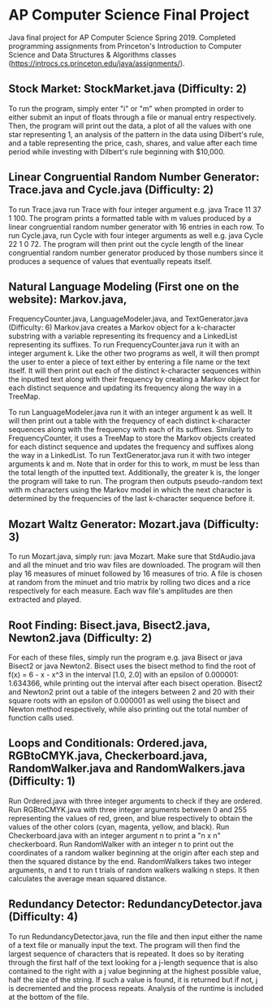 # AP Computer Science Final Project
Java final project for AP Computer Science Spring 2019. Completed programming assignments from Princeton's Introduction to Computer Science and Data Structures &amp; Algorithms classes (https://introcs.cs.princeton.edu/java/assignments/). 

## Stock Market: StockMarket.java (Difficulty: 2)
To run the program, simply enter "i" or "m" when prompted in order to either
submit an input of floats through a file or manual entry respectively. Then,
the program will print out the data, a plot of all the values with one star
representing 1, an analysis of the pattern in the data using Dilbert's rule,
and a table representing the price, cash, shares, and value after each time
period while investing with Dilbert's rule beginning with $10,000.



## Linear Congruential Random Number Generator: Trace.java and Cycle.java (Difficulty: 2)
To run Trace.java run Trace with four integer argument e.g. java Trace 11 37
1 100. The program prints a formatted table with m values produced by a linear
congruential random number generator with 16 entries in each row. To run
Cycle.java, run Cycle with four integer arguments as well e.g. java Cycle 22 1
0 72. The program will then print out the cycle length of the linear
congruential random number generator produced by those numbers since it produces
a sequence of values that eventually repeats itself.



## Natural Language Modeling (First one on the website): Markov.java,
FrequencyCounter.java, LanguageModeler.java, and TextGenerator.java (Difficulty: 6)
Markov.java creates a Markov object for a k-character substring with a variable
representing its frequency and a LinkedList representing its suffixes. To run
FrequencyCounter.java run it with an integer argument k. Like the other
two programs as well, it will then prompt the user to enter a piece of text
either by entering a file name or the text itself. It will then print out each
of the distinct k-character sequences within the inputted text along with their
frequency by creating a Markov object for each distinct sequence and updating
its frequency along the way in a TreeMap.

To run LanguageModeler.java run it with an integer argument k as well. It will
then print out a table with the frequency of each distinct k-character sequences
along with the frequency with each of its suffixes. Similarly to FrequencyCounter,
it uses a TreeMap to store the Markov objects created for each distinct sequence
and updates the frequency and suffixes along the way in a LinkedList. To run
TextGenerator.java run it with two integer arguments k and m. Note that in order
for this to work, m must be less than the total length of the inputted text.
Additionally, the greater k is, the longer the program will take to run. The
program then outputs pseudo-random text with m characters using the Markov
model in which the next character is determined by the frequencies of the last
k-character sequence before it.



## Mozart Waltz Generator: Mozart.java (Difficulty: 3)
To run Mozart.java, simply run: java Mozart. Make sure that StdAudio.java and
all the minuet and trio wav files are downloaded. The program will then play 16
measures of minuet followed by 16 measures of trio. A file is chosen at random
from the minuet and trio matrix by rolling two dices and a rice respectively for
each measure. Each wav file's amplitudes are then extracted and played.



## Root Finding: Bisect.java, Bisect2.java, Newton2.java (Difficulty: 2)
For each of these files, simply run the program e.g. java Bisect or java Bisect2
or java Newton2. Bisect uses the bisect method to find the root of f(x) = 6 - x - x^3
in the interval [1.0, 2.0] with an epsilon of 0.000001: 1.634366, while printing
out the interval after each bisect operation. Bisect2 and Newton2 print out
a table of the integers between 2 and 20 with their square roots with an epsilon
of 0.000001 as well using the bisect and Newton method respectively, while also
printing out the total number of function calls used.



## Loops and Conditionals: Ordered.java, RGBtoCMYK.java, Checkerboard.java, RandomWalker.java and RandomWalkers.java (Difficulty: 1)
Run Ordered.java with three integer arguments to check if they are ordered.
Run RGBtoCMYK.java with three integer arguments between 0 and 255 representing
the values of red, green, and blue respectively to obtain the values of the other
colors (cyan, magenta, yellow, and black). Run Checkerboard.java with an integer
argument n to print a "n x n" checkerboard. Run RandomWalker with an integer n
to print out the coordinates of a random walker beginning at the origin after
each step and then the squared distance by the end. RandomWalkers takes two
integer arguments, n and t to run t trials of random walkers walking n steps.
It then calculates the average mean squared distance.



## Redundancy Detector: RedundancyDetector.java (Difficulty: 4)
To run RedundancyDetector.java, run the file and then input either the name of a
text file or manually input the text. The program will then find the largest
sequence of characters that is repeated. It does so by iterating through the
first half of the text looking for a j-length sequence that is also contained
to the right with a j value beginning at the highest possible value, half the
size of the string. If such a value is found, it is returned but if not, j is
decremented and the process repeats. Analysis of the runtime is included at the
bottom of the file.
